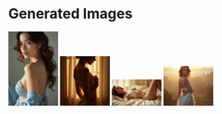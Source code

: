 # Generated Images



<img src="2025_06_26_01.webp" width="100"/> <img src="2025_06_26_02.webp" width="100"/> <img src="2025_06_26_03.webp" width="100"/> <img src="2025_06_26_04.webp" width="100"/>